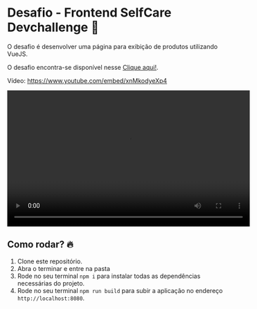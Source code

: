 # Desafio - Frontend SelfCare Devchallenge :rocket:
O desafio é desenvolver uma página para exibição de produtos utilizando VueJS.

O desafio encontra-se disponível nesse <a href="https://www.devchallenge.com.br/detail/5f14fad2130a5d78f89d9642">Clique aqui!</a>.

Vídeo: https://www.youtube.com/embed/xnMkodyeXp4

<video width="560" height="315" controls>
  <source src="https://www.youtube.com/embed/xnMkodyeXp4" type="video/mp4">
</video>

## Como rodar? :fire:
1. Clone este repositório.
2. Abra o terminar e entre na pasta
3. Rode no seu terminal `npm i` para instalar todas as dependências necessárias do projeto.
4. Rode no seu terminal `npm run build` para subir a aplicação no endereço `http://localhost:8080`.
